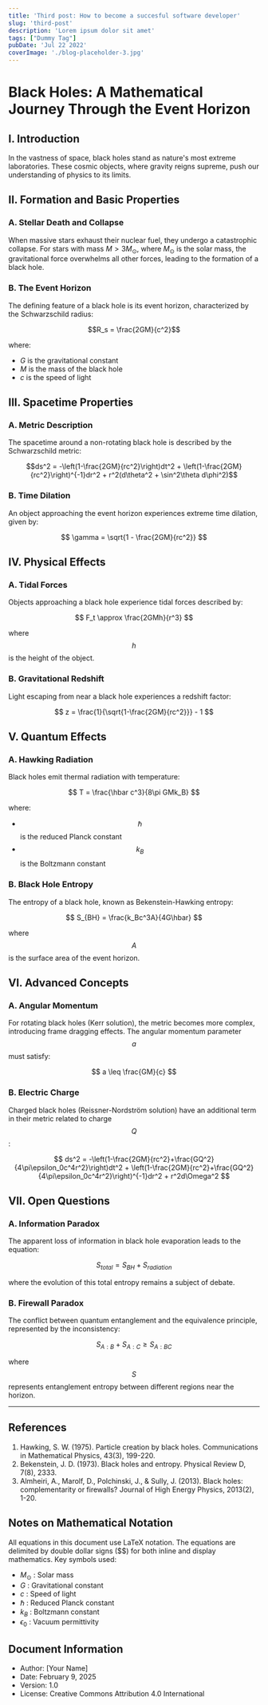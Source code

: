 ```yaml
---
title: 'Third post: How to become a succesful software developer'
slug: 'third-post'
description: 'Lorem ipsum dolor sit amet'
tags: ["Dummy Tag"]
pubDate: 'Jul 22 2022'
coverImage: './blog-placeholder-3.jpg'
---
```


# Black Holes: A Mathematical Journey Through the Event Horizon

## I. Introduction

In the vastness of space, black holes stand as nature's most extreme laboratories. These cosmic objects, where gravity reigns supreme, push our understanding of physics to its limits.

## II. Formation and Basic Properties

### A. Stellar Death and Collapse
When massive stars exhaust their nuclear fuel, they undergo a catastrophic collapse. For stars with mass $M > 3M_{\odot}$, where $M_{\odot}$ is the solar mass, the gravitational force overwhelms all other forces, leading to the formation of a black hole.

### B. The Event Horizon
The defining feature of a black hole is its event horizon, characterized by the Schwarzschild radius:

$$R_s = \frac{2GM}{c^2}$$

where:
- $G$ is the gravitational constant
- $M$ is the mass of the black hole
- $c$ is the speed of light

## III. Spacetime Properties

### A. Metric Description
The spacetime around a non-rotating black hole is described by the Schwarzschild metric:

$$ds^2 = -\left(1-\frac{2GM}{rc^2}\right)dt^2 + \left(1-\frac{2GM}{rc^2}\right)^{-1}dr^2 + r^2(d\theta^2 + \sin^2\theta d\phi^2)$$

### B. Time Dilation
An object approaching the event horizon experiences extreme time dilation, given by:

$$
\gamma = \sqrt{1 - \frac{2GM}{rc^2}}
$$

## IV. Physical Effects

### A. Tidal Forces
Objects approaching a black hole experience tidal forces described by:

$$
F_t \approx \frac{2GMh}{r^3}
$$

where $$h$$ is the height of the object.

### B. Gravitational Redshift
Light escaping from near a black hole experiences a redshift factor:

$$
z = \frac{1}{\sqrt{1-\frac{2GM}{rc^2}}} - 1
$$

## V. Quantum Effects

### A. Hawking Radiation
Black holes emit thermal radiation with temperature:

$$
T = \frac{\hbar c^3}{8\pi GMk_B}
$$

where:
- $$\hbar$$ is the reduced Planck constant
- $$k_B$$ is the Boltzmann constant

### B. Black Hole Entropy
The entropy of a black hole, known as Bekenstein-Hawking entropy:

$$
S_{BH} = \frac{k_Bc^3A}{4G\hbar}
$$

where $$A$$ is the surface area of the event horizon.

## VI. Advanced Concepts

### A. Angular Momentum
For rotating black holes (Kerr solution), the metric becomes more complex, introducing frame dragging effects. The angular momentum parameter $$a$$ must satisfy:

$$
a \leq \frac{GM}{c}
$$

### B. Electric Charge
Charged black holes (Reissner-Nordström solution) have an additional term in their metric related to charge $$Q$$:

$$
ds^2 = -\left(1-\frac{2GM}{rc^2}+\frac{GQ^2}{4\pi\epsilon_0c^4r^2}\right)dt^2 + \left(1-\frac{2GM}{rc^2}+\frac{GQ^2}{4\pi\epsilon_0c^4r^2}\right)^{-1}dr^2 + r^2d\Omega^2
$$

## VII. Open Questions

### A. Information Paradox
The apparent loss of information in black hole evaporation leads to the equation:

$$
S_{total} = S_{BH} + S_{radiation}
$$

where the evolution of this total entropy remains a subject of debate.

### B. Firewall Paradox
The conflict between quantum entanglement and the equivalence principle, represented by the inconsistency:

$$
S_{A:B} + S_{A:C} \geq S_{A:BC}
$$

where $$S$$ represents entanglement entropy between different regions near the horizon.

---

## References

1. Hawking, S. W. (1975). Particle creation by black holes. Communications in Mathematical Physics, 43(3), 199-220.
2. Bekenstein, J. D. (1973). Black holes and entropy. Physical Review D, 7(8), 2333.
3. Almheiri, A., Marolf, D., Polchinski, J., & Sully, J. (2013). Black holes: complementarity or firewalls? Journal of High Energy Physics, 2013(2), 1-20.

## Notes on Mathematical Notation

All equations in this document use LaTeX notation. The equations are delimited by double dollar signs ($$) for both inline and display mathematics. Key symbols used:

- $M_{\odot}$ : Solar mass
- $G$ : Gravitational constant
- $c$ : Speed of light
- $\hbar$ : Reduced Planck constant
- $k_B$ : Boltzmann constant
- $\epsilon_0$ : Vacuum permittivity

## Document Information

- Author: [Your Name]
- Date: February 9, 2025
- Version: 1.0
- License: Creative Commons Attribution 4.0 International